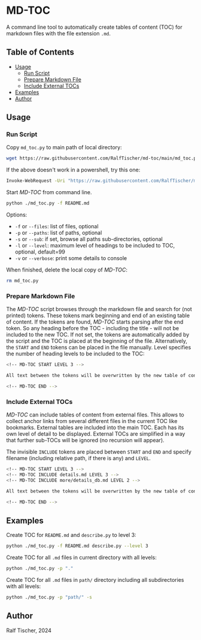 # MD-TOC

A command line tool to automatically create tables of content (TOC) for markdown files with the file extension `.md`. 

<!-- MD-TOC START LEVEL 3 -->

## Table of Contents

  - [Usage](#usage)
    - [Run Script](#run-script)
    - [Prepare Markdown File](#prepare-markdown-file)
    - [Include External TOCs](#include-external-tocs)
  - [Examples](#examples)
  - [Author](#author)

<!-- MD-TOC END -->

## Usage

### Run Script

Copy `md_toc.py` to main path of local directory:
```bash
wget https://raw.githubusercontent.com/RalfTischer/md-toc/main/md_toc.py
```

If the above doesn't work in a powershell, try this one:

```bash
Invoke-WebRequest -Uri "https://raw.githubusercontent.com/RalfTischer/md-toc/main/md_toc.py" -OutFile "md_toc.py"
```

Start _MD-TOC_ from command line. 
```bash
python ./md_toc.py -f README.md
```

Options:
* `-f` or `--files`: list of files, optional
* `-p` or `--paths`: list of paths, optional
* `-s` or `--sub`: if set, browse all paths sub-directories, optional
* `-l` or `--level`: maximum level of headings to be included to TOC, optional, default=99
* `-v` or `--verbose`: print some details to console 

When finished, delete the local copy of _MD-TOC_:
```bash
rm md_toc.py
```

### Prepare Markdown File

The _MD-TOC_ script browses through the markdown file and search for (not printed) tokens. These tokens mark beginning and end of an existing table of content. 
If the tokens are found, _MD-TOC_ starts parsing after the end token. So any heading before the TOC - including the title - will not be included to the new TOC.
If not set, the tokens are automatically added by the script and the TOC is placed at the beginning of the file. 
Alternatively, the `START` and `END` tokens can be placed in the file manually. Level specifies the number of heading levels to be included to the TOC:

```bash
<!-- MD-TOC START LEVEL 3 -->

All text between the tokens will be overwritten by the new table of content.

<!-- MD-TOC END -->

``` 
### Include External TOCs

_MD-TOC_ can include tables of content from external files. This allows to collect anchor links from several different files in the current TOC like bookmarks.
External tables are included into the main TOC. Each has its own level of detail to be displayed. 
External TOCs are simplified in a way that further sub-TOCs will be ignored (no recursion will appear).

The invisible `INCLUDE` tokens are placed between `START` and `END` and specify filename (including relative path, if there is any) and `LEVEL`. 

```bash
<!-- MD-TOC START LEVEL 3 -->
<!-- MD-TOC INCLUDE details.md LEVEL 3 -->
<!-- MD-TOC INCLUDE more/details_db.md LEVEL 2 -->

All text between the tokens will be overwritten by the new table of content.

<!-- MD-TOC END -->
```

## Examples

Create TOC for `README.md` and `describe.py` to level 3:
```bash
python ./md_toc.py -f README.md describe.py --level 3
```

Create TOC for all `.md` files in current directory with all levels:
```bash
python ./md_toc.py -p "."
```

Create TOC for all `.md` files in `path/` directory including all subdirectories with all levels:
```bash
python ./md_toc.py -p "path/" -s
```
## Author

Ralf Tischer, 2024

